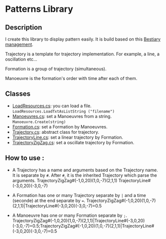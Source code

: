 # Patterns Library

## Description

I create this library to display pattern easily. It is build based on this [Bestiary management](https://theliquidfire.wordpress.com/2014/12/25/bestiary-management-and-scriptable-objects/).

Trajectory is a template for trajectory implementation. For example, a line, a oscillation etc...

Formation is a group of trajectory (simultaneous).

Manoeuvre is the formation's order with time after each of them.

## Classes

- [LoadResources.cs](https://github.com/StephaneHeav/UnitySpaceShooter/blob/master/Assets/Scripts/Lib/Patterns/Documentations/Classes/LoadResources.md): you can load a file.
	`LoadResources.LoadTxtAsListString ("filename")`
- [Manoeuvres.cs](https://github.com/StephaneHeav/UnitySpaceShooter/blob/master/Assets/Scripts/Lib/Patterns/Documentations/Classes/Manoeuvres.md): set a Manoeuvres from a string.
	`Manoeuvre.Create(string)`
- [Formation.cs](https://github.com/StephaneHeav/UnitySpaceShooter/blob/master/Assets/Scripts/Lib/Patterns/Documentations/Classes/Formation.md): set a Formation by Manoeuvres.
- [Trajectory.cs](https://github.com/StephaneHeav/UnitySpaceShooter/blob/master/Assets/Scripts/Lib/Patterns/Documentations/Classes/Trajectory.md): abstract class for trajectory.
- [TrajectoryLine.cs](https://github.com/StephaneHeav/UnitySpaceShooter/blob/master/Assets/Scripts/Lib/Patterns/Documentations/Classes/TrajectoryLine.md): set a linear trajectory by Formation.
- [TrajectoryZigZag.cs](https://github.com/StephaneHeav/UnitySpaceShooter/blob/master/Assets/Scripts/Lib/Patterns/Documentations/Classes/TrajectoryZigZag.md): set a oscillate trajectory by Formation.

## How to use :

- A Trajectory has a name and arguments based on the Trajectory name. It is separate by `#`. After `#`, it is the inherited Trajectory which parse the arguments.
		TrajectoryZigZag#(-1,0,20)(1,0,-7)(2,1,1)
		TrajectoryLine#(-3,0,20)(-3,0,-7)

- A Formation has one or many Trajectory separate by `|` and a time (seconde) at the end separate by `=`.
		TrajectoryZigZag#(-1,0,20)(1,0,-7)(2,1,1)|TrajectoryLine#(-3,0,20)(-3,0,-7)=0.5

- A Manoeuvre has one or many Formation separate by `;`.
		TrajectoryZigZag#(-1,0,20)(1,0,-7)(2,1,1)|TrajectoryLine#(-3,0,20)(-3,0,-7)=0.5;TrajectoryZigZag#(-1,0,20)(1,0,-7)(2,1,1)|TrajectoryLine#(-3,0,20)(-3,0,-7)=0.5

